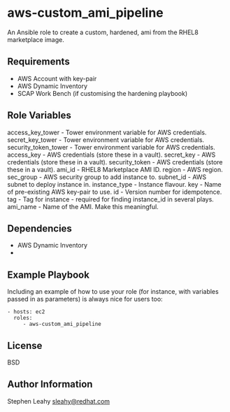 aws-custom_ami_pipeline
=========

An Ansible role to create a custom, hardened, ami from the RHEL8 marketplace image.

Requirements
------------

- AWS Account with key-pair
- AWS Dynamic Inventory
- SCAP Work Bench (if customising the hardening playbook)

Role Variables
--------------

access_key_tower - Tower environment variable for AWS credentials.
secret_key_tower - Tower environment variable for AWS credentials.
security_token_tower - Tower environment variable for AWS credentials.
access_key - AWS credentials (store these in a vault).
secret_key - AWS credentials (store these in a vault).
security_token - AWS credentials (store these in a vault).
ami_id - RHEL8 Marketplace AMI ID.
region - AWS region.
sec_group - AWS security group to add instance to.
subnet_id - AWS subnet to deploy instance in.
instance_type - Instance flavour.
key - Name of pre-existing AWS key-pair to use.
id - Version number for idempotence.
tag - Tag for instance - required for finding instance_id in several plays.
ami_name - Name of the AMI. Make this meaningful.


Dependencies
------------

- AWS Dynamic Inventory
- 

Example Playbook
----------------

Including an example of how to use your role (for instance, with variables passed in as parameters) is always nice for users too:

    - hosts: ec2
      roles:
         - aws-custom_ami_pipeline

License
-------

BSD

Author Information
------------------

Stephen Leahy
sleahy@redhat.com